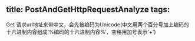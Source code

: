 title: PostAndGetHttpRequestAnalyze
tags:
---

Get 请求url地址来带中文，会先被编码为Unicode(中文用两个百分号加上编码的十六进制内容组成‘%编码的十六进制内容%’，空格用加号表示'+')

